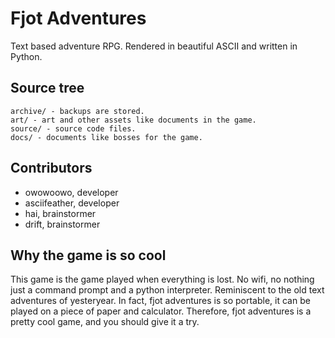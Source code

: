 # Fjot Adventures
Text based adventure RPG. Rendered in beautiful ASCII and written in Python.

## Source tree
```
archive/ - backups are stored.
art/ - art and other assets like documents in the game.
source/ - source code files. 
docs/ - documents like bosses for the game.
```

## Contributors
- owowoowo, developer
- asciifeather, developer
- hai, brainstormer
- drift, brainstormer

## Why the game is so cool

This game is the game played when everything is lost. No wifi, no nothing just a command prompt and a python interpreter. 
Reminiscent to the old text adventures of yesteryear. 
In fact, fjot adventures is so portable, it can be played on a piece of paper 
and calculator. Therefore, fjot adventures is a pretty cool game, and you should give it a try.

